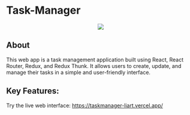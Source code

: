 # Task-Manager
<div align="center">
  <img src="https://i.imgur.com/ImCpc9a.png"/>
</div>

## About
This web app is a task management application built using React, React Router, Redux, and Redux Thunk. It allows users to create, update, and manage their tasks in a simple and user-friendly interface.
## Key Features:


Try the live web interface: https://taskmanager-liart.vercel.app/


